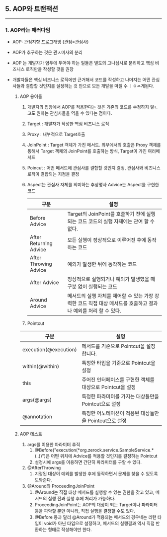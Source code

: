 ## 5. AOP와 트랜잭션

---

### 1. AOP라는 패러다임

- AOP: 관점지향 프로그래밍 (관점=관심사)

- AOP가 추구하는 것은 관ㅅ미사의 분리

- AOP 는 개발자가 염두에 두어야 하는 일들은 별도의 고나심사로 분리하고 핵심 비즈니스 로직만을 작성할 것을 권장

- 개발자들은 핵심 비즈니스 로직에만 근거해서 코드를 작성하고 나머지는 어떤 관심사들과 결합할 것인지를 설정하는 것 만으로 모든 개발을 마칠 수 ㅣㅇㅆ게된다.

  1. AOP 용어들

     1. 개발자의 입장에서 AOP를 적용한다는 것은 기존의 코드를 수정하지 앟ㄴ고도 원하는 관심사들을 역을 수 있다는 점이다.

     2. Target : 개발자가 작성한 핵심 비즈니스 로직

     3. Proxy : 내부적으로 Target호출

     4. JoinPoint : Target 객체가 가진 메서드. 외부에서의 호출은 Proxy 객체를 통해서 Target 객체의 JoinPoint를 호출하는 방식, Target이 가진 여러메서드

     5. Poincut : 어떤 메서드에 관심사를 결합할 것인지 결정, 관심사와 비즈니스 로직이 결합되는 지점을 결정

     6. Aspect는 관심사 자체를 의미하는 추상명사 Advice는 Aspect를 구현한 코드

        | 구분                   | 설명                                                         |
        | ---------------------- | ------------------------------------------------------------ |
        | Before Advice          | Target의 JoinPoint를 호출하기 전에 실행되는 코드 코드의 실행 자체에는 관여 할 수 없다. |
        | After Returning Advice | 모든 실행이 정상적으로 이루어진 후에 동작하는 코드           |
        | After Throwing Advice  | 예외가 발생한 뒤에 동작하는 코드                             |
        | After Advice           | 정상적으로 실행되거나 예외가 발생헀을 때 구분 없이 실행되는 코드 |
        | Around Advice          | 메서드의 실행 자체를 제어할 수 있는 가장 강력한 코드 직접 대상 메서드를 호출하고 결과나 예외를 처리 할 수 있다. |

     7.  Pointcut

        | 구분                  | 설명                                                       |
        | --------------------- | ---------------------------------------------------------- |
        | execution(@execution) | 메서드를 기준으로 Pointcut을 설정합니다.                   |
        | within(@within)       | 특정한 타입을 기준으로 Pointcut을 설정                     |
        | this                  | 주어진 인터페이스를 구현한 객체를 대상으로 Pointcut을 설정 |
        | args(@args)           | 특정한 파라미터를 가지는 대상들만을 Pointcut으로 설정      |
        | @annotation           | 특정한 어노테이션이 적용된 대상들만을 Pointcut으로 설정    |

  2. AOP 테스트
     1. args를 이용한 파라미터 추적
        1. @Before("execution(\*org.zerock.service.SampleService.\*(..))")은 어떤 위치에 Advice를 적용할 것인지를 결정하는 Pointcut 
        2. 설정시에 args를 이용하면 간단히 파라미터를 구할 수 있다.
     2. @AfterThrowing
        1. 지정된 대상이 예외를 발생한 후에 동작하면서 문제를 찾을 수 있도록 도와준다.
     3. @Around와 ProceedingJoinPoint
        1. @Around는 직접 대상 메서드를 실행할 수 있는 권한을 갖고 있고, 메서드의 실행 전과 실행 후에 처리가 가능하다.
        2. ProceedingJoinPoint는 AOP의 대상이 되는 Target이나 파라미터 등을 파악할 뿐만 아니라, 직접 실행을 결정할 수도 있다.
        3. @Before 등과 달리 @Around가 적용되는 메서드의 경우네는 리턴 타입이 void가 아닌 타입으로 설정하고, 메서드의 실행결과 역시 직접 반환하는 형태로 작성해야만 한다.

  